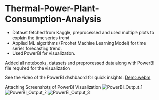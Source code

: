 # Thermal-Power-Plant-Consumption-Analysis

* Dataset fetched from Kaggle, preprocessed and used multiple plots to explain the time series trend
* Applied ML algorithms (Prophet Machine Learning Model) for time series forecasting trend.
* Used PowerBI for visualization.

Added all notebooks, datasets and preprocessed data along with PowerBI file required for the visualization

See the video of the PowerBI dashbaord for quick insights:
[Demo.webm](https://github.com/sumit10300203/Thermal-Power-Plant-Consumption-Analysis/assets/66067910/009edf5f-925e-43f6-817b-a192bdd5a5fa)

Attaching Screenshots of PowerBI Visualization
![PowerBI_Output_1](https://github.com/sumit10300203/Thermal-Power-Plant-Consumption-Analysis/assets/66067910/4d4bf15a-8eef-4da3-8975-af3da9d22b1c)
![PowerBI_Output_2](https://github.com/sumit10300203/Thermal-Power-Plant-Consumption-Analysis/assets/66067910/33fab84b-6f36-4b6c-9e88-267684b21966)
![PowerBI_Output_3](https://github.com/sumit10300203/Thermal-Power-Plant-Consumption-Analysis/assets/66067910/4d1b6754-6bfe-4555-b46d-f19fd3014ce0)
